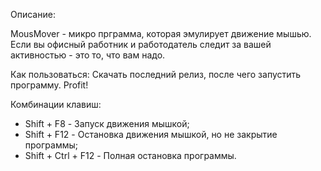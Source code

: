 Описание:

MousMover - микро прграмма, которая эмулирует движение мышью.
Если вы офисный работник и работодатель следит за вашей активностью - это то, что вам надо.

Как пользоваться:
Скачать последний релиз, после чего запустить программу. Profit!


Комбинации клавиш:
- Shift + F8 - Запуск движения мышкой;
- Shift + F12 - Остановка движения мышкой, но не закрытие программы;
- Shift + Ctrl + F12 - Полная остановка программы.

